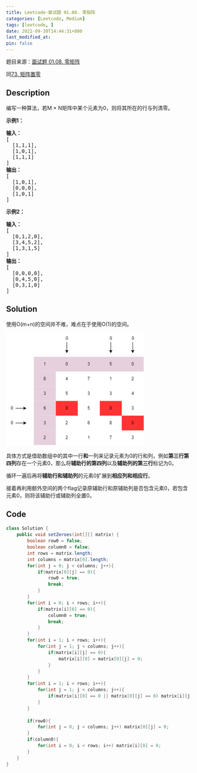 ```yaml
---
title: Leetcode-面试题 01.08. 零矩阵
categories: [Leetcode, Medium]
tags: [leetcode, ]
date: 2022-09-30T14:44:31+800
last_modified_at: 
pin: false
---
```


题目来源：[面试题 01.08. 零矩阵](https://leetcode.cn/problems/zero-matrix-lcci/)

同[73. 矩阵置零](https://leetcode.cn/problems/set-matrix-zeroes/)

## Description

编写一种算法，若M × N矩阵中某个元素为0，则将其所在的行与列清零。


**示例1：**

<pre>
<strong>输入：</strong>
[
  [1,1,1],
  [1,0,1],
  [1,1,1]
]
<strong>输出：</strong>
[
  [1,0,1],
  [0,0,0],
  [1,0,1]
]
</pre>

**示例2：**

<pre>
<strong>输入：</strong>
[
  [0,1,2,0],
  [3,4,5,2],
  [1,3,1,5]
]
<strong>输出：</strong>
[
  [0,0,0,0],
  [0,4,5,0],
  [0,3,1,0]
]
</pre>


## Solution

使用O(m+n)的空间并不难，难点在于使用O(1)的空间。

![](/images/posts/2022-09-30-15-06-17.png)

具体方式是借助数组中的其中一行**和**一列来记录元素为0的行和列，例如**第三行第四列**存在一个元素0，那么将**辅助行的第四列**以及**辅助列的第三行**标记为0。

循环一遍后再将**辅助行和辅助列**的元素0扩展到**相应列和相应行**。

接着再利用额外空间的两个flag记录原辅助行和原辅助列是否包含元素0，若包含元素0，则将该辅助行或辅助列全置0。


## Code
```java
class Solution {
    public void setZeroes(int[][] matrix) {
        boolean row0 = false;
        boolean column0 = false;
        int rows = matrix.length;
        int columns = matrix[0].length;
        for(int j = 0; j < columns; j++){
            if(matrix[0][j] == 0){
                row0 = true;
                break;
            }
        }
        for(int i = 0; i < rows; i++){
            if(matrix[i][0] == 0){
                column0 = true;
                break;
            }
        }
        for(int i = 1; i < rows; i++){
            for(int j = 1; j < columns; j++){
                if(matrix[i][j] == 0){
                    matrix[i][0] = matrix[0][j] = 0;
                }
            }
        }
        for(int i = 1; i < rows; i++){
            for(int j = 1; j < columns; j++){
                if(matrix[i][0] == 0 || matrix[0][j] == 0) matrix[i][j] = 0;
            }
        }
        
        if(row0){
            for(int j = 0; j < columns; j++) matrix[0][j] = 0;
        }
        if(column0){
            for(int i = 0; i < rows; i++) matrix[i][0] = 0;
        }
    }
}
```
